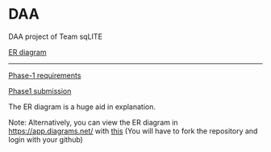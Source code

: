 # DAA
DAA project of Team sqLITE

[ER diagram](/sqLITE_ProjectPhase2.pdf)

----------------------------------------------------------------
[Phase-1 requirements](/ProjectPhase1.pdf)

[Phase1 submission](/phase1_ver1.pdf)


The ER diagram is a huge aid in explanation.

Note: Alternatively, you can view the ER diagram in https://app.diagrams.net/ with [this](/Restaurant%20Ratings.drawio) (You will have to fork the repository and login with your github)
